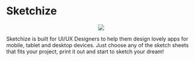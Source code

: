 # Sketchize

<p align="center">
  <a href="http://sketchize.com/">
    <img src="http://sketchize.com/files/sketchize-github-cover.jpg">
  </a>
</p>

Sketchize is built for UI/UX Designers to help them design lovely apps for mobile, tablet and desktop devices. Just choose any of the sketch sheets that fits your project, print it out and start to sketch your dream!
